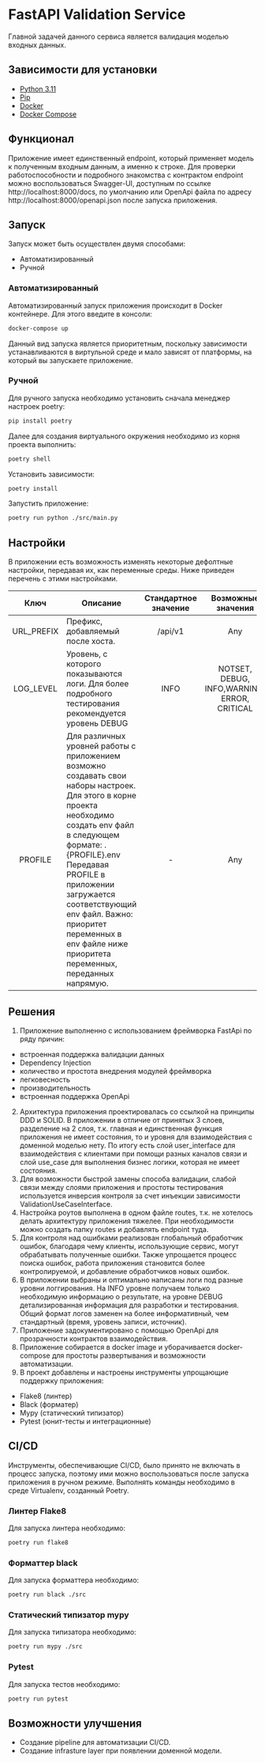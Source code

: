 # FastAPI Validation Service

Главной задачей данного сервиса является валидация моделью входных данных.

## Зависимости для установки

- [Python 3.11](https://www.python.org/downloads/)
- [Pip](https://pypi.org/project/pip/)
- [Docker](https://www.docker.com/products/docker-desktop)
- [Docker Compose](https://docs.docker.com/compose/install/)

## Функционал

Приложение имеет единственный endpoint, который применяет модель к полученным входным данным, а именно к строке.
Для проверки работоспособности и подробного знакомства с контрактом endpoint можно воспользоваться Swagger-UI, доступным по ссылке http://localhost:8000/docs, по умолчанию или OpenApi файла по адресу http://localhost:8000/openapi.json после запуска приложения.

## Запуск

Запуск может быть осуществлен двумя способами:

- Автоматизированный
- Ручной

### Автоматизированный

Автоматизированный запуск приложения происходит в Docker контейнере. Для этого введите в консоли:
```bash
docker-compose up
```
Данный вид запуска является приоритетным, поскольку зависимости устанавливаются в виртульной среде и мало зависят от платформы, на который вы запускаете приложение.

### Ручной

Для ручного запуска необходимо установить сначала менеджер настроек poetry:
```bash
pip install poetry
```
Далее для создания виртуального окружения необходимо из корня проекта выполнить:
```bash
poetry shell
```
Установить зависимости:
```bash
poetry install
```
Запустить приложение:
```bash
poetry run python ./src/main.py
```

## Настройки

В приложении есть возможность изменять некоторые дефолтные настройки, передавая их, как переменные среды. Ниже приведен перечень с этими настройками.

| Ключ       | Описание                                                                                                                                                                                                                                                                                                                                     | Стандартное значение | Возможные значения |
|:------------------:|----------------------------------------------------------------------------------------------------------------------------------------------------------------------------------------------------------------------------------------------------------------------------------------------------------------------------------------------|:--------------------:|:------------------:|
| URL_PREFIX | Префикс, добавляемый после хоста.                                                                                                                                                                                                                                                                                                            |       /api/v1        |        Any         |
| LOG_LEVEL  | Уровень, с которого показываются логи. Для более подробного тестирования рекомендуется уровень DEBUG                                                                                                                                                                                                                                         |         INFO         |    NOTSET, DEBUG, INFO,WARNING, ERROR, CRITICAL    |
| PROFILE    | Для различных уровней работы с приложением возможно создавать свои наборы настроек. Для этого в корне проекта необходимо создать env файл в следующем формате: .{PROFILE}.env  Передавая PROFILE в приложении загружается соответствующий env файл. Важно: приоритет переменных в env файле ниже приоритета переменных, переданных напрямую. |          -           |        Any         |

## Решения

1. Приложение выполненно с использованием фреймворка FastApi по ряду причин: 
- встроенная поддержка валидации данных
- Dependency Injection
- количество и простота внедрения модулей фреймворка
- легковесность
- производительность
- встроенная поддержка OpenApi
2. Архитектура приложения проектировалась со ссылкой на принципы DDD и SOLID. В приложении в отличие от принятых 3 слоев, разделение на 2 слоя, т.к. главная и единственная функция приложения не имеет состояния, то и уровня для взаимодействия с доменной моделью нету. По итогу есть слой user_interface для взаимодействия с клиентами при помощи разных каналов связи и слой use_case для выполнения бизнес логики, которая не имеет состояния.
3. Для возможности быстрой замены способа валидации, слабой связи между слоями приложения и простоты тестирования используется инверсия контроля за счет инъекции зависимости ValidationUseCaseInterface. 
4. Настройка роутов выполнена в одном файле routes, т.к. не хотелось делать архитектуру приложения тяжелее. При необходимости можно создать папку routes и добавлять endpoint туда.
5. Для контроля над ошибками реализован глобальный обработчик ошибок, благодаря чему клиенты, использующие сервис, могут обрабатывать полученные ошибки. Также упрощается процесс поиска ошибок, работа приложения становится более контролируемой, и добавление обработчиков новых ошибок.
6. В приложении выбраны и оптимально написаны логи под разные уровни логгирования. На INFO уровне получаем только необходимую информацию о результате, на уровне DEBUG детализированная информация для разработки и тестирования. Общий формат логов заменен на более информативный, чем стандартный (время, уровень записи, источник).
7. Приложение задокументировано с помощью OpenApi для прозрачности контрактов взаимодействия.
8. Приложение собирается в docker image и уборачивается docker-compose для простоты развертывания и возможности автоматизации.
9. В проект добавлены и настроены инструменты упрощающие поддержку приложения:
- Flake8 (линтер)
- Black (форматер)
- Mypy (статический типизатор)
- Pytest (юнит-тесты и интеграционные)

## CI/CD

Инструменты, обеспечивающие CI/CD, было принято не включать в процесс запуска, поэтому ими можно воспользоваться после запуска приложения в ручном режиме.
Выполнять команды необходимо в среде Virtualenv, созданный Poetry.

### Линтер Flake8

Для запуска линтера необходимо:
```bash
poetry run flake8
```

### Форматтер black

Для запуска форматтера необходимо:
```bash
poetry run black ./src
```

### Статический типизатор mypy

Для запуска типизатора необходимо:
```bash
poetry run mypy ./src
```

### Pytest

Для запуска тестов необходимо:
```bash
poetry run pytest
```

## Возможности улучшения

- Создание pipeline для автоматизации CI/CD.
- Создание infrasture layer при появлении доменной модели.
